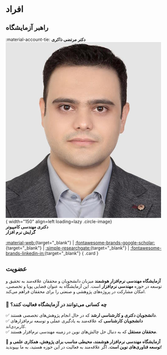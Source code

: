 # افراد 


## راهبر آزمایشگاه

<div class="grid" markdown>

:material-account-tie: __دکتر مرتضی ذاکری__
![Morteza Zakeri](figs/zakeri.jpg){ width="150"  align=left loading=lazy .circle-image}
<br/>
**دکتری مهندسی کامپیوتر**
<br/>
**گرایش نرم افزار**
<br/>
<br/>
[:material-web:](https://www.m-zakeri.ir/){target="_blank"}
|
[:fontawesome-brands-google-scholar:](https://scholar.google.com/citations?user=km5DzwwAAAAJ&hl=en){target="_blank"}
|
[:simple-researchgate:](https://www.researchgate.net/profile/Morteza-Zakeri){target="_blank"}
|
[:fontawesome-brands-linkedin-in:](https://www.linkedin.com/in/mortazazakeri/){target="_blank"}
{ .card }

</div>



## عضویت
**آزمایشگاه مهندسی نرم‌افزار هوشمند** میزبان دانشجویان و محققان علاقه‌مند به تحقیق و توسعه در حوزه **مهندسی نرم‌افزار** است. این آزمایشگاه به عنوان فضایی پویا و تخصصی، امکان مشارکت در پروژه‌های پژوهشی و صنعتی را برای محققان فراهم می‌کند.  

### 👥 چه کسانی می‌توانند در آزمایشگاه فعالیت کنند؟  
✅ **دانشجویان دکتری و کارشناسی ارشد** که در حال انجام پژوهش‌های تخصصی هستند.  
✅ **دانشجویان کارشناسی** که علاقه‌مند به یادگیری عملی و توسعه نرم‌افزارهای کاربردی‌اند.  
✅ **محققان مستقل** که به دنبال حل چالش‌های نوین در زمینه مهندسی نرم‌افزار هستند.  

🌱 **آزمایشگاه مهندسی نرم‌افزار هوشمند، محیطی مناسب برای پژوهش، همکاری علمی و توسعه فناوری‌های نوین است.** اگر علاقه‌مند به فعالیت در این حوزه هستید، به ما بپیوندید!  
